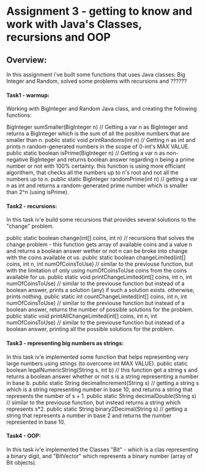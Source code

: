 # Assignment 3 - getting to know and work with Java's Classes, recursions and OOP

## Overview:
In this assignment i've built some functions that uses Java classes: Big Integer and Random, solved some problems with recursions and ??????

#### Task1 - warmup:
Working with BigInteger and Random Java class, and creating the following functions:

BigInteger sumSmaller(BigInteger n) // Getting a var n as BigInteger and returns a BigInteger which is the sum of all the positive numbers that are smaller than n.
public static void printRandoms(int n) // Getting n as int and prints n random-generated numbers in the scope of 0-int's MAX VALUE.
public static boolean isPrime(BigInteger n) // Getting a var n as non-negative BigInteger and returns boolean answer regarding n being a prime number or not with 100% certainty.
this function is using more efficiant algorithem, that checks all the numbers up to n's root and not all the numbers up to n.
public static BigInteger randomPrime(int n) // getting a var n as int and returns a random-generated prime number which is smaller than 2^n (using isPrime).

#### Task2 - recursions:
In this task iv'e build some recursions that provides several solutions to the "change" problem.

public static boolean change(int[] coins, int n) // recursions that solves the change problem - this function gets array of available coins and a value n and returns a boolean answer wether or not n can be broke into change with the coins available ot us.
public static boolean changeLimited(int[] coins, int n, int numOfCoinsToUse) // similar to the previouse function, but with the limitation of only using numOfCoinsToUse coins from the coins available for us.
public static void printChangeLimited(int[] coins, int n, int numOfCoinsToUse) // similar to the previouse function but instead of a boolean answer, prints a solution (any) if such a solution exists. otherwise, prints nothing.
public static int countChangeLimited(int[] coins, int n, int numOfCoinsToUse) // similar to the previouse function but instead of a boolean answer, returns the number of possible solutions for the problem.
public static void printAllChangeLimited(int[] coins, int n, int numOfCoinsToUse) // similar to the previouse function but instead of a boolean answer, printing all the possible solutions for the problem.

#### Task3 - representing big numbers as strings:
In this task iv'e implemented some function that helps representing very large numbers using strings (to overcome int MAX VALUE).
public static boolean legalNumericString(String s, int b) // this function get a string s and returns a boolean answer whether or not s is a string representing a number in base b.
public static String decimalIncrement(String s) // getting a string s which is a string representing number in base 10, and returns a string that represents the number of s + 1.
public static String decimalDouble(String s) // similar to the previouse function, but instead returns a string which represents s*2.
public static String binary2Decimal(String s) // getting a string that represents a number in base 2 and returns the number represented in base 10.

#### Task4 - OOP:
In this task iv'e implemented the Classes "Bit" - which is a clas representing a binary digit, and "BitVector" which represents a binary number (array of Bit objects).



